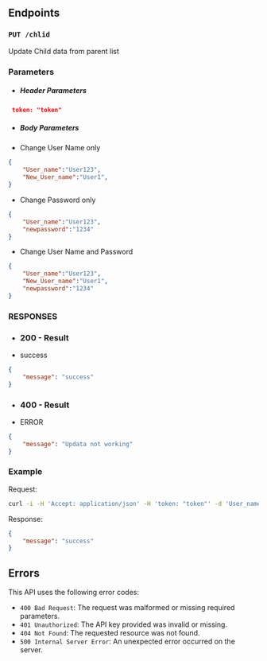 ## Endpoints

### `PUT /chlid`

Update Child data from parent list 

### Parameters
- ##### Header Parameters
``` Json
 token: "token"
```
- ##### Body Parameters
- Change User Name only
``` Json
{
    "User_name":"User123",
    "New_User_name":"User1",
}

```
- Change Password only
``` Json
{
    "User_name":"User123",
    "newpassword":"1234"
}

```
- Change User Name and Password
``` Json
{
    "User_name":"User123",
    "New_User_name":"User1",
    "newpassword":"1234"
}

```
### RESPONSES
  
- ### 200 - Result
- success
``` Json
{
    "message": "success"
}
```
- ### 400 - Result
- ERROR
``` Json
{
    "message": "Updata not working"
}
```

### Example

Request:

``` bash
curl -i -H 'Accept: application/json' -H 'token: "token"' -d 'User_name=example&newpassword=test' -X PUT http://localhost:9000/parent/chlid
```

Response:

```json
{
    "message": "success"
}
```

## Errors

This API uses the following error codes:

- `400 Bad Request`: The request was malformed or missing required parameters.
- `401 Unauthorized`: The API key provided was invalid or missing.
- `404 Not Found`: The requested resource was not found.
- `500 Internal Server Error`: An unexpected error occurred on the server.